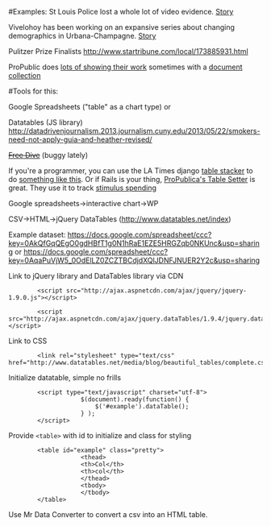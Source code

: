 #Examples:
St Louis Police lost a whole lot of video evidence. [Story](http://www.komonews.com/news/local/130209878.html#list)   

Vivelohoy has been working on an expansive series about changing demographics in Urbana-Champagne. [Story](http://www.vivelohoy.com/noticias/8121347/arrest-disparities-for-black-people-in-champaign-urbana)   

Pulitzer Prize Finalists http://www.startribune.com/local/173885931.html  

ProPublic does [lots of showing their work](http://projects.propublica.org/tools) sometimes with a [document collection](http://www.propublica.org/special/special-government-employees-lists)   

#Tools for this: 

Google Spreadsheets ("table" as a chart type) or 

Datatables (JS library)
            http://datadrivenjournalism.2013.journalism.cuny.edu/2013/05/22/smokers-need-not-apply-guia-and-heather-revised/


~~[Free Dive](http://multimedia.journalism.berkeley.edu/tools/freedive/example)~~ (buggy lately)

If you're a programmer, you can use the LA Times django [table stacker](https://github.com/datadesk/latimes-table-stacker/) to do [something like this](http://table-stacker.s3-website-us-west-1.amazonaws.com/). Or if Rails is your thing, [ProPublica's Table Setter](http://propublica.github.io/table-setter/) is great. They use it to track [stimulus spending](http://projects.propublica.org/tables/stimulus-spending-progress)


Google spreadsheets->interactive chart->WP   

CSV->HTML->jQuery DataTables (http://www.datatables.net/index)   

Example dataset: https://docs.google.com/spreadsheet/ccc?key=0AkQfGqQEgO0gdHBfT1g0N1hRaE1EZE5HRGZqb0NKUnc&usp=sharing or https://docs.google.com/spreadsheet/ccc?key=0AqaPuVjW5_0OdElLZ0ZCZTBCdjdXQlJDNFJNUER2Y2c&usp=sharing 

Link to jQuery library and DataTables library via CDN

            <script src="http://ajax.aspnetcdn.com/ajax/jquery/jquery-1.9.0.js"></script>   

            <script src="http://ajax.aspnetcdn.com/ajax/jquery.dataTables/1.9.4/jquery.dataTables.js"></script>  

Link to CSS

            <link rel="stylesheet" type="text/css" href="http://www.datatables.net/media/blog/beautiful_tables/complete.css">

Initialize datatable, simple no frills

            <script type="text/javascript" charset="utf-8">
                        $(document).ready(function() {
                            $('#example').dataTable();
                        } );
            </script>

Provide `<table>` with id to initialize and class for styling

            <table id="example" class="pretty">
                        <thead>
                        <th>Col</th>
                        <th>col</th>
                        </thead>
                        <tbody>
                        </tbody>
            </table>

Use Mr Data Converter to convert a csv into an HTML table.             
